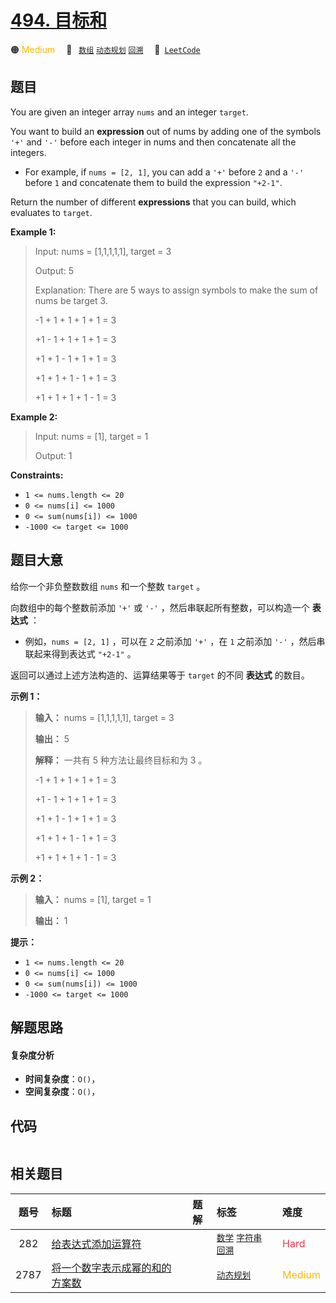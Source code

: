 # [494. 目标和](https://leetcode.com/problems/target-sum)

🟠 <font color=#ffb800>Medium</font>&emsp; 🔖&ensp; [`数组`](/tag/array.md) [`动态规划`](/tag/dynamic-programming.md) [`回溯`](/tag/backtracking.md)&emsp; 🔗&ensp;[`LeetCode`](https://leetcode.com/problems/target-sum)

## 题目

You are given an integer array `nums` and an integer `target`.

You want to build an **expression** out of nums by adding one of the symbols
`'+'` and `'-'` before each integer in nums and then concatenate all the
integers.

  * For example, if `nums = [2, 1]`, you can add a `'+'` before `2` and a `'-'` before `1` and concatenate them to build the expression `"+2-1"`.

Return the number of different **expressions** that you can build, which
evaluates to `target`.



**Example 1:**

> Input: nums = [1,1,1,1,1], target = 3
> 
> Output: 5
> 
> Explanation: There are 5 ways to assign symbols to make the sum of nums be target 3.
> 
> -1 + 1 + 1 + 1 + 1 = 3
> 
> +1 - 1 + 1 + 1 + 1 = 3
> 
> +1 + 1 - 1 + 1 + 1 = 3
> 
> +1 + 1 + 1 - 1 + 1 = 3
> 
> +1 + 1 + 1 + 1 - 1 = 3

**Example 2:**

> Input: nums = [1], target = 1
> 
> Output: 1

**Constraints:**

  * `1 <= nums.length <= 20`
  * `0 <= nums[i] <= 1000`
  * `0 <= sum(nums[i]) <= 1000`
  * `-1000 <= target <= 1000`


## 题目大意

给你一个非负整数数组 `nums` 和一个整数 `target` 。

向数组中的每个整数前添加 `'+'` 或 `'-'` ，然后串联起所有整数，可以构造一个 **表达式** ：

  * 例如，`nums = [2, 1]` ，可以在 `2` 之前添加 `'+'` ，在 `1` 之前添加 `'-'` ，然后串联起来得到表达式 `"+2-1"` 。

返回可以通过上述方法构造的、运算结果等于 `target` 的不同 **表达式** 的数目。



**示例 1：**

> 
> 
> 
> 
> 
> **输入：** nums = [1,1,1,1,1], target = 3
> 
> **输出：** 5
> 
> **解释：** 一共有 5 种方法让最终目标和为 3 。
> 
> -1 + 1 + 1 + 1 + 1 = 3
> 
> +1 - 1 + 1 + 1 + 1 = 3
> 
> +1 + 1 - 1 + 1 + 1 = 3
> 
> +1 + 1 + 1 - 1 + 1 = 3
> 
> +1 + 1 + 1 + 1 - 1 = 3
> 
> 

**示例 2：**

> 
> 
> 
> 
> 
> **输入：** nums = [1], target = 1
> 
> **输出：** 1
> 
> 



**提示：**

  * `1 <= nums.length <= 20`
  * `0 <= nums[i] <= 1000`
  * `0 <= sum(nums[i]) <= 1000`
  * `-1000 <= target <= 1000`


## 解题思路

#### 复杂度分析

- **时间复杂度**：`O()`，
- **空间复杂度**：`O()`，

## 代码

```javascript

```

## 相关题目

<!-- prettier-ignore -->
| 题号 | 标题 | 题解 | 标签 | 难度 |
| :------: | :------ | :------: | :------ | :------ |
| 282 | [给表达式添加运算符](https://leetcode.com/problems/expression-add-operators) |  |  [`数学`](/tag/math.md) [`字符串`](/tag/string.md) [`回溯`](/tag/backtracking.md) | <font color=#ff334b>Hard</font> |
| 2787 | [将一个数字表示成幂的和的方案数](https://leetcode.com/problems/ways-to-express-an-integer-as-sum-of-powers) |  |  [`动态规划`](/tag/dynamic-programming.md) | <font color=#ffb800>Medium</font> |